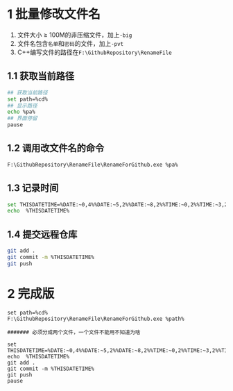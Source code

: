 # 1 批量修改文件名  

1. 文件大小 ≥ 100M的非压缩文件，加上`-big`   
2. 文件名包含`名单`和`密码`的文件，加上`-pvt`  
3. C++编写文件的路径在`F:\GithubRepository\RenameFile`   

## 1.1  获取当前路径   

```bash
## 获取当前路径
set path=%cd%
## 显示路径
echo %pa%
## 界面停留
pause
```
## 1.2 调用改文件名的命令   
```bash
F:\GithubRepository\RenameFile\RenameForGithub.exe %pa%
```

## 1.3 记录时间    
```bash
set THISDATETIME=%DATE:~0,4%%DATE:~5,2%%DATE:~8,2%%TIME:~0,2%%TIME:~3,2%%TIME:~6,2%
echo  %THISDATETIME%
```

## 1.4 提交远程仓库  
```bash
git add .
git commit -m %THISDATETIME%
git push
```

# 2 完成版  
```
set path=%cd%
F:\GithubRepository\RenameFile\RenameForGithub.exe %path%

####### 必须分成两个文件，一个文件不能用不知道为啥

set THISDATETIME=%DATE:~0,4%%DATE:~5,2%%DATE:~8,2%%TIME:~0,2%%TIME:~3,2%%TIME:~6,2%
echo  %THISDATETIME%
git add .
git commit -m %THISDATETIME%
git push
pause
```